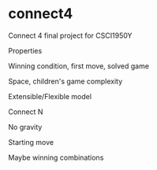 # connect4
Connect 4 final project for CSCI1950Y

Properties

Winning condition, first move, solved game

Space, children's game complexity

Extensible/Flexible model

Connect N

No gravity

Starting move

Maybe winning combinations

